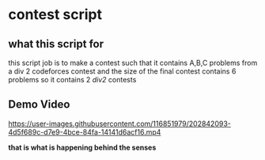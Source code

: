 # contest script 

## what this script for 
this script job is to make a contest such that it contains A,B,C problems from a div 2 codeforces contest and the size of the final contest contains 6 problems so it contains 2 _div2_ contests   

## Demo Video

https://user-images.githubusercontent.com/116851979/202842093-4d5f689c-d7e9-4bce-84fa-14141d6acf16.mp4



**that is what is happening behind the senses**
